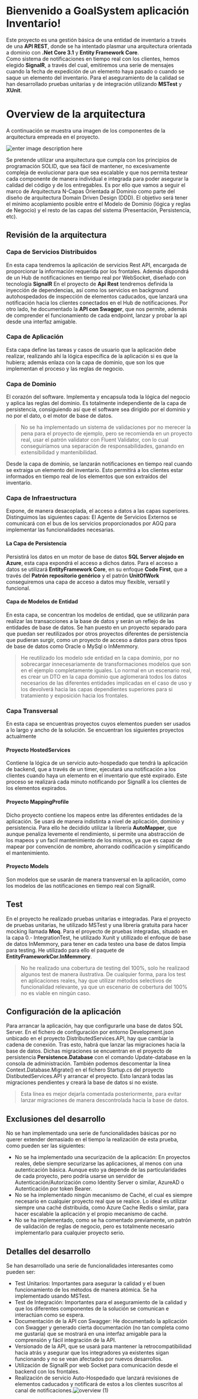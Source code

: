 # Bienvenido a GoalSystem aplicación Inventario!

Este proyecto es una gestión básica de una entidad de inventario a través de una **API REST**, donde se ha intentado plasmar una arquitectura orientada a dominio con **.Net Core 3.1** y **Entity Framework Core**.  
Como sistema de notificaciones en tiempo real con los clientes, hemos elegido **SignalR**, a través del cual, emitiremos una serie de mensajes cuando la fecha de expedición de un elemento haya pasado o cuando se saque un elemento del inventario. 
Para el aseguramiento de la calidad se han desarrollado pruebas unitarias y de integración utilizando **MSTest** y **XUnit**.


# Overview de la arquitectura

A continuación se muestra una imagen de los componentes de la arquitectura empreada en el proyecto.

![enter image description here](https://raw.githubusercontent.com/makinsc/GoalSystem/main/overview.png?token=AASZMVZYTBVTCEJA2WTZ7GTAKRS3Y)

Se pretende utilizar una arquitectura que cumpla con los principios de programación SOLID, que sea fácil de mantener, no excesivamente compleja de evolucionar para que sea escalable y que nos permita testear cada componente de manera individual e integrada para poder asegurar la calidad del código y de los entregables.
Es por ello que vamos a seguir el marco de Arquitectura N-Capas Orientada al Dominio como parte del diseño de arquitectura Domain Driven Design (DDD). El objetivo será tener el mínimo acoplamiento posible entre el Modelo de Dominio (lógica y reglas de Negocio) y el resto de las capas del sistema (Presentación, Persistencia, etc).

## Revisión de la arquitectura

### Capa de Servicios Distribuidos
En esta capa tendremos la aplicación de servicios Rest API, encargada de proporcionar la información requerida por los frontales. Además dispondrá de un Hub de notificaciones en tiempo real por WebSocket, diseñado con tecnología **SignalR**
En el proyecto de **Api Rest** tendremos definida la inyección de dependencias, así como los servicios en background autohospedados de inspección de elementos caducados, que lanzará una notificación hacia los clientes conectados en el Hub de notificaciones.
Por otro lado, he documentado la **API con Swagger**, que nos permite, además de comprender el funcionamiento de cada endpoint, lanzar y probar la api desde una interfaz amigable.

### Capa de Aplicación
Esta capa define las tareas y casos de usuario que la aplicación debe realizar, realizando ahí la lógica específica de la aplicación si es que la hubiera; además enlaza con la capa de dominio, que son los que implementan el proceso y las reglas de negocio.

### Capa de Dominio
El corazón del software. Implementa y encapsula toda la lógica del negocio y aplica las reglas del dominio. Es totalmente independiente de la capa de persistencia, consiguiendo así que el software sea dirigido por el dominio y no por el dato, o el motor de base de datos.
>No se ha implementado un sistema de validaciones por no merecer la pena para el proyecto de ejemplo, pero se recomienda en un proyecto real, usar el patrón validator con Fluent Validator, con lo cual conseguiríamos una separación de responsabilidades, ganando en extensibilidad y mantenibilidad.

Desde la capa de dominio, se lanzarán notificaciones en tiempo real cuando se extraiga un elemento del inventario. Esto permitirá a los clientes estar informados en tiempo real de los elementos que son extraídos del inventario. 

### Capa de Infraestructura
Expone, de manera desacoplada, el acceso a datos a las capas superiores. Distinguimos las siguientes capas:
El Agente de Servicios Externos se comunicará con el bus de los servicios proporcionados por AGQ para implementar las
funcionalidades necesarias.
#### La Capa de Persistencia 
Persistirá los datos en un motor de base de datos **SQL Server alojado en Azure**, esta capa expondrá el acceso a dichos datos. Para el acceso a datos se utilizará **EntityFramework Core**, en su enfoque **Code First**, que a través del **Patrón repositorio genérico** y el patrón **UnitOfWork** conseguiremos una capa de acceso a datos muy flexible, versatil y funcional.

#### Capa de Modelos de Entidad
En esta capa, se concentran los modelos de entidad, que se utilizarán para realizar las transacciones a la base de datos y serán un reflejo de las entidades de base de datos. Se han puesto en un proyecto separado para que puedan ser reutilizados por otros proyectos diferentes de persistencia que pudieran surgir, como un proyecto de acceso a datos para otros tipos de base de datos como Oracle o MySql o InMemmory.
>He reutilizado los modelo sde entidad en la capa dominio, por no sobrecargar innecesariamente de transformaciones modelos que son en el ejemplo completamente iguales. Lo normal en un escenario real, es crear un DTO en la capa dominio que aglomerará todos los datos necesarios de las diferentes entidades implicadas en el caso de uso y los devolverá hacia las capas dependientes superiores para si tratamiento y exposición hacia los frontales.
### Capa Transversal
En esta capa se encuentras proyectos cuyos elementos pueden ser usados a lo largo y ancho de la solución. Se encuentran los siguientes proyectos actualmente
#### Proyecto HostedServices
Contiene la lógica de un servicio auto-hospedado que tendrá la aplicación de backend, que a través de un timer, ejecutará una notificación a los clientes cuando haya un elemento en el inventario que esté expirado. Este proceso se realizará cada minuto notificando por SignalR a los clientes de los elementos expirados.
#### Proyecto MappingProfile
Dicho proyecto contiene los mapeos entre las diferentes entidades de la aplicación. Se usará de manera indistinta a nivel de aplicación, dominio y persistencia.
Para ello he decidido utilizar la librería **AutoMapper**, que aunque penaliza levemente el rendimiento, si permite una abstracción de los mapeos y un facil mantenimiento de los mismos, ya que es capaz de mapear por convención de nombre, ahorrando codificación y simplificando el mantenimiento.
#### Proyecto Models
Son modelos que se usarán de manera transversal en la aplicación, como los modelos de las notificaciones en tiempo real con SignalR.

## Test

En el proyecto he realizado pruebas unitarias e integradas.
Para el proyecto de pruebas unitarias, he utilizado MSTest y una librería gratuita para hacer mocking llamada **Moq**.
Para el proyecto de pruebas integradas, situado en la capa 0.- IntegrationTest, he utilizado Xunit y utillizado el enfoque de base de datos InMemmory, para tener en cada testeo una base de datos limpia para testing. He utilizado para ello el paquete de **EntityFrameworkCor.InMemmory**.
>No he realizado una cobertura de testing del 100%, solo he realizaod algunos test de manera ilustrativa. De cualquier forma, para los test en aplicaciones reales, hay que utilizar métodos selectivos de funcionalidad relevante, ya que un escenario de cobertura del 100% no es viable en ningún caso.

## Configuración de la aplicación

Para arrancar la aplicación, hay que configurarle una base de datos SQL Server.
En el fichero de configuración por entorno Development.json unbicado en el proyecto DistributedServices.API, hay que cambiar la cadena de conexión.
Tras esto, habrá que lanzar las migraciones hacia la base de datos. Dichas migraciones se encuentran en el proyecto de persistencia **Persistence.Database** con el comando Update-database en la consola de administración. También podemos descomentar la línea Context.Database.Migrate() en el fichero Startup.cs del proyecto DistibutedServices.API y arrancar el proyecto. Esto lanzará todas las migraciones pendientes y creará la base de datos si no existe. 
>Esta línea es mejor dejarla comentada posteriormente, para evitar lanzar migraciones de manera descontrolada hacia la base de datos.

## Exclusiones del desarrollo

No se han implementado una serie de funcionalidades básicas por no querer extender demasiado en el tiempo la realización de esta prueba, como pueden ser las siguientes:

 - No se ha implementado una securización de la aplicación: En proyectos reales, debe siempre securizarse las aplicaciones, al menos con una autenticación básica. Aunque esto ya depende de las particularidades de cada proyecto, pero podría usarse un servidor de Autenticación/Autorización como Identity Server o similar, AzureAD o Autenticación por token Bearer.
 - No se ha implementado ningún mecanismo de Caché, el cual es siempre necesario en cualquier proyecto real que se realice. Lo ideal es utilizar siempre una caché distribuida, como Azure Cache Redis o similar, para hacer escalable la aplicación y el propio mecanismo de caché.
 - No se ha implementado, como se ha comentado previamente, un patrón de validación de reglas de negocio, pero es totalmente necesario implementarlo para cualquier proyecto serio.
 

## Detalles del desarrollo

Se han desarrollado una serie de funcionalidades interesantes como pueden ser:

 - Test Unitarios: Importantes para asegurar la calidad y el buen funcionamiento de los métodos de manera atómica. Se ha implementado usando MSTest.
 - Test de Integración: Importantes para el aseguramiento de la calidad y que los diferentes componentes de la solución se comunican e interactúan como se espera.
 - Documentación de la API con Swagger: He documentado la aplicación con Swagger y generado cierta documentación (no tan completa como me gustaría) que se mostrará en una interfaz amigable para la comprensión y fácil integración de la API.
 - Versionado de la API, que se usará para mantener la retrocompatibilidad hacia atrás y asegurar que los integradores ya existentes sigan funcionando y no se vean afectados por nuevos desarrollos.
 - Utilización de SignalR por web Socket para comunicación desde el backend con los frontales.
 - Realización de servicio Auto-Hospedado que lanzará revisiones de elementos caducados y notificará de estos a los clientes suscritos al canal de notificaciones.![overview (1)](https://user-images.githubusercontent.com/2463319/111797767-bd42ae80-88c9-11eb-8e8c-d7750252dcd1.png)
